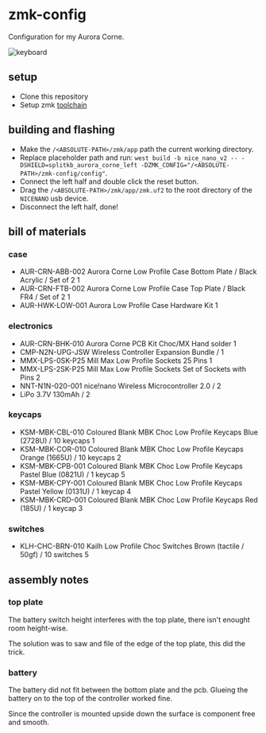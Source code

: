 # zmk-config

Configuration for my Aurora Corne.

![keyboard](https://drive.google.com/uc?id=1d2KR6ojLhsbK5TKA0mCipWTqPQBE-k3F)

## setup

- Clone this repository
- Setup zmk [toolchain](https://zmk.dev/docs/development/setup)

## building and flashing

- Make the `/<ABSOLUTE-PATH>/zmk/app` path the current working directory.
- Replace placeholder path and run: `west build -b nice_nano_v2 -- -DSHIELD=splitkb_aurora_corne_left -DZMK_CONFIG="/<ABSOLUTE-PATH>/zmk-config/config"`.
- Connect the left half and double click the reset button.
- Drag the `/<ABSOLUTE-PATH>/zmk/app/zmk.uf2` to the root directory of the `NICENANO` usb device.
- Disconnect the left half, done!

## bill of materials

### case

- AUR-CRN-ABB-002 Aurora Corne Low Profile Case Bottom Plate / Black Acrylic / Set of 2 1
- AUR-CRN-FTB-002 Aurora Corne Low Profile Case Top Plate / Black FR4 / Set of 2 1
- AUR-HWK-LOW-001 Aurora Low Profile Case Hardware Kit 1

### electronics

- AUR-CRN-BHK-010 Aurora Corne PCB Kit Choc/MX Hand solder 1
- CMP-N2N-UPG-JSW Wireless Controller Expansion Bundle / 1
- MMX-LPS-0SK-P25 Mill Max Low Profile Sockets 25 Pins 1
- MMX-LPS-2SK-P25 Mill Max Low Profile Sockets Set of Sockets with Pins 2
- NNT-N1N-020-001 nice!nano Wireless Microcontroller 2.0 / 2
- LiPo 3.7V 130mAh / 2

### keycaps

- KSM-MBK-CBL-010 Coloured Blank MBK Choc Low Profile Keycaps Blue (2728U) / 10 keycaps 1
- KSM-MBK-COR-010 Coloured Blank MBK Choc Low Profile Keycaps Orange (1665U) / 10 keycaps 2
- KSM-MBK-CPB-001 Coloured Blank MBK Choc Low Profile Keycaps Pastel Blue (0821U) / 1 keycap 5
- KSM-MBK-CPY-001 Coloured Blank MBK Choc Low Profile Keycaps Pastel Yellow (0131U) / 1 keycap 4
- KSM-MBK-CRD-001 Coloured Blank MBK Choc Low Profile Keycaps Red (185U) / 1 keycap 3

### switches

- KLH-CHC-BRN-010 Kailh Low Profile Choc Switches Brown (tactile / 50gf) / 10 switches 5

## assembly notes

### top plate

The battery switch height interferes with the top plate, there isn't enought room height-wise.

The solution was to saw and file of the edge of the top plate, this did the trick.

### battery

The battery did not fit between the bottom plate and the pcb. Glueing the battery on to the top of the controller worked fine. 

Since the controller is mounted upside down the surface is component free and smooth.
